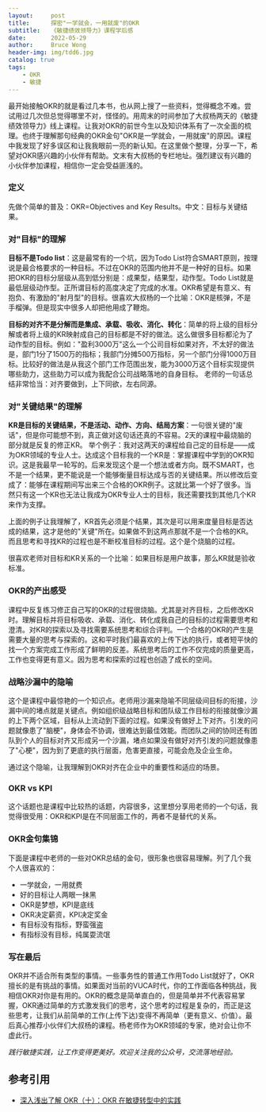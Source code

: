 ```yaml
---
layout:     post
title:      探密"一学就会，一用就废"的OKR
subtitle:   《敏捷绩效领导力》课程学后感
date:       2022-05-29
author:     Bruce Wong
header-img: img/tdd6.jpg
catalog: true
tags:
    - OKR
    - 敏捷
---
```


最开始接触OKR的就是看过几本书，也从网上搜了一些资料，觉得概念不难。尝试用过几次但总觉得哪里不对，怪怪的。用周末的时间参加了大叔杨两天的《敏捷绩效领导力》线上课程。让我对OKR的前世今生以及知识体系有了一次全面的梳理。也终于理解那句经典的OKR金句"OKR是一学就会，一用就废"的原因。课程中我发现了好多误区和让我我眼前一亮的新认知。在这里做个整理，分享一下，希望对OKR感兴趣的小伙伴有帮助。文末有大叔杨的专栏地址。强烈建议有兴趣的小伙伴参加课程，相信你一定会受益匪浅的。

### 定义
先做个简单的普及：OKR=Objectives and Key Results。中文：目标与关键结果。

### 对"目标"的理解
**目标不是Todo list**：这是最常有的一个坑，因为Todo List符合SMART原则，按理说是最合格要求的一种目标。不过在OKR的范围内他并不是一种好的目标。如果把OKR的目标分层级从高到低分别是：成果型，结果型，动作型。Todo List就是最低层级动作型。正所谓目标的高度决定了完成的水准。OKR希望是有意义、有抱负、有激励的"射月型"的目标。很喜欢大叔杨的一个比喻：OKR是核弹，不是手榴弹。但是现实中很多人却把他用成了鞭炮。

**目标的对齐不是分解而是集成、承载、吸收、消化、转化**：简单的将上级的目标分解或者将上级的KR映射成自己的目标都是不好的做法。这么做很多目标都沦为了动作型的目标。例如："盈利3000万"这么一个公司目标如果对齐，不太好的做法是，部门1分了1500万的指标；我部门分摊500万指标，另一个部门分得1000万目标。比较好的做法是从我这个部门工作范围出发，能为3000万这个目标实现提供哪些助力，这些助力可以成为我配合公司战略落地的自身目标。
老师的一句话总结非常恰当：对齐要做到，上下同欲，左右同源。

### 对"关键结果"的理解
**KR是目标的关键结果，不是活动、动作、方向、结局方案**：一句很关键的"废话"，但是你可能想不到，真正做对这句话还真的不容易。2天的课程中最烧脑的部分就是反复的修正KR。
举个例子：我对这两天的课程给自己定的目标是——成为OKR领域的专业人士。达成这个目标我的一个KR是：掌握课程中学到的OKR知识。这是我最早一轮写的。后来发现这个是一个想法或者方向。既不SMART，也不是一个结果，更不能说是一个能够衡量目标达成与否的关键结果。所以修改后变成了：能够在课程期间写出来三个合格的OKR例子。这就比第一个好了很多。当然只有这一个KR也无法让我成为OKR专业人士的目标，我还需要找到其他几个KR来作为支撑。

上面的例子让我理解了，KR首先必须是个结果，其次是可以用来度量目标是否达成的结果，这才是他的"关键"所在。如果做不到这两点那就不是一个合格的KR。而且思考和寻找KR的过程也是不断校准目标的过程。这个是个烧脑的过程。

很喜欢老师对目标和KR关系的一个比喻：如果目标是用户故事，那么KR就是验收标准。

### OKR的产出感受
课程中反复练习修正自己写的OKR的过程很烧脑。尤其是对齐目标，之后修改KR时。理解目标并将目标吸收、承载、消化、转化成我自己的目标的过程需要思考和澄清。对KR的探索以及寻找需要系统思考和综合评判。一个合格的OKR的产生是需要大量的思考与探索的。这和平时我们最喜欢的上传下达的执行，或者短平快的找一个方案完成工作形成了鲜明的反差。系统思考后的工作不仅完成的质量更高，工作也变得更有意义。因为思考和探索的过程也创造了成长的空间。

### 战略沙漏中的隐喻
这个是课程中最惊艳的一个知识点。老师用沙漏来隐喻不同层级间目标的衔接，沙漏中间的堵点就是关键点。例如组织级战略目标和团队级工作目标的衔接就像沙漏的上下两个区域，目标从上流动到下面的过程。如果没有做好上下对齐。引发的问题就像患了"脑梗"，身体会不协调，很难达到最佳效能。而团队之间的协同还有团队到个人的目标对齐又形成另一个沙漏，堵点如果没有做好对齐引发的问题就像患了"心梗"，因为到了更底的执行层面，危害更直接，可能会危及企业生命。

通过这个隐喻，让我理解到OKR对齐在企业中的重要性和适应的场景。

### OKR vs KPI
这个话题也是课程中比较热的话题，内容很多，这里想分享用老师的一个句话，我觉得很受用：OKR和KPI是在不同层面工作的，两者不是替代的关系。

### OKR金句集锦
下面是课程中老师的一些对OKR总结的金句，很形象也很容易理解。列了几个我个人很喜欢的：
>
+ 一学就会，一用就费
+ 好的目标让人两眼一抹黑
+ OKR是梦想，KPI是底线
+ OKR决定薪资，KPI决定奖金
+ 有目标没有指标，野蛮强盗
+ 有指标没有目标，纯属耍流氓

### 写在最后
OKR并不适合所有类型的事情。一些事务性的普通工作用Todo List就好了，OKR擅长的是有挑战的事情。如果面对当前的VUCA时代，你的工作面临各种挑战，我相信OKR对你是有用的。OKR的概念是简单直白的，但是简单并不代表容易掌握，OKR通过简单的方式激发我们的思考，这个思考的过程是复杂的，而正是这些思考，让我们从前简单的工作(上传下达)变得不再简单（更有意义、价值）。最后真心推荐小伙伴们大叔杨的课程。杨老师作为OKR领域的专家，绝对会让你不虚此行。

*践行敏捷实践，让工作变得更美好。欢迎关注我的公众号，交流落地经验。*

## 参考引用

- [深入浅出了解 OKR（十）：OKR 在敏捷转型中的实践](https://www.infoq.cn/article/OFx8xxEVXtsIpYXldsqA)
